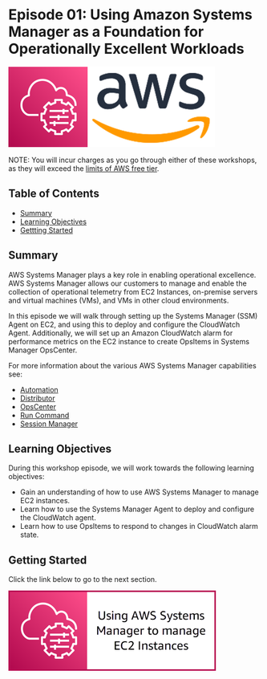 # Episode 01: Using Amazon Systems Manager as a Foundation for Operationally Excellent Workloads

![](/operational_excellence/media/ssm-aws-logo.png)

NOTE: You will incur charges as you go through either of these workshops, as they will exceed the [limits of AWS free tier](http://docs.aws.amazon.com/awsaccountbilling/latest/aboutv2/free-tier-limits.html).

## Table of Contents

- [Summary](#summary)
- [Learning Objectives](#learning-objectives)
- [Gettting Started](#getting-started)

## Summary

AWS Systems Manager plays a key role in enabling operational excellence. AWS Systems Manager allows our customers to manage and enable the collection of operational telemetry from EC2 Instances, on-premise servers and virtual machines (VMs), and VMs in other cloud environments.

In this episode we will walk through setting up the Systems Manager (SSM) Agent on EC2, and using this to deploy and configure the CloudWatch Agent. Additionally, we will set up an Amazon CloudWatch alarm for performance metrics on the EC2 instance to create OpsItems in Systems Manager OpsCenter.

For more information about the various AWS Systems Manager capabilities see:

- [Automation](https://docs.aws.amazon.com/systems-manager/latest/userguide/systems-manager-automation.html)
- [Distributor](https://docs.aws.amazon.com/systems-manager/latest/userguide/distributor.html)
- [OpsCenter](https://docs.aws.amazon.com/systems-manager/latest/userguide/OpsCenter.html)
- [Run Command](https://docs.aws.amazon.com/systems-manager/latest/userguide/execute-remote-commands.html)
- [Session Manager](https://docs.aws.amazon.com/systems-manager/latest/userguide/session-manager.html)

## Learning Objectives

During this workshop episode, we will work towards the following learning objectives:

- Gain an understanding of how to use AWS Systems Manager to manage EC2 instances.
- Learn how to use the Systems Manager Agent to deploy and configure the CloudWatch agent.
- Learn how to use OpsItems to respond to changes in CloudWatch alarm state.

## Getting Started

Click the link below to go to the next section.

[![](/operational_excellence/media/episode-01-step-01-manage-ec2.png)](/operational_excellence/episode-01-step-01-manage-ec2.md)